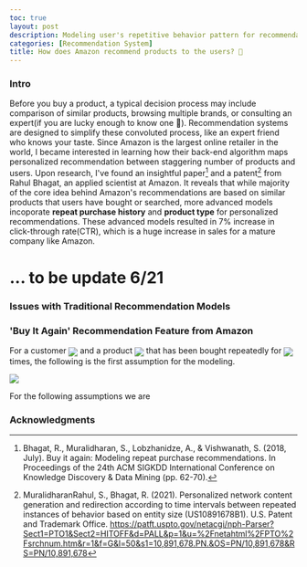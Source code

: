 ```yaml
---
toc: true
layout: post
description: Modeling user's repetitive behavior pattern for recommendation system
categories: [Recommendation System]
title: How does Amazon recommend products to the users? 🔎
---
```

### Intro

Before you buy a product, a typical decision process may include comparison of similar products, browsing multiple brands, or consulting an expert(if you are lucky enough to know one 🤔). Recommendation systems are designed to simplify these convoluted process, like an expert friend who knows your taste. Since Amazon is the largest online retailer in the world, I became interested in learning how their back-end algorithm maps personalized recommendation between staggering number of products and users. Upon research, I've found an insightful paper[^1] and a patent[^2] from Rahul Bhagat, an applied scientist at Amazon. It reveals that while majority of the core idea behind Amazon's recommendations are based on similar products that users have bought or searched, more advanced models incoporate **repeat purchase history** and **product type** for personalized recommendations. These advanced models resulted in 7% increase in click-through rate(CTR), which is a huge increase in sales for a mature company like Amazon.

# ... to be update 6/21


### Issues with Traditional Recommendation Models



### 'Buy It Again' Recommendation Feature from Amazon
<!-- ![bia](https://github.com/repoofideas/blog/blob/master/images/amazon/bia.png?raw=true) -->

For a customer <img src="https://render.githubusercontent.com/render/math?math=C_{j} = -1" style = 'vertical-align:middle'> and a product <img src="https://render.githubusercontent.com/render/math?math=A_{i} = -1" style = 'vertical-align:middle'> that has been bought repeatedly for <img src="https://render.githubusercontent.com/render/math?math=k"  style = 'vertical-align:middle'> times, the following is the first assumption for the modeling.

<img src="https://render.githubusercontent.com/render/math?math=P_{A_{i}}\left(t_{k+1}=t \mid t_{1,}, t_{2,}, t_{3}, \ldots t_{k}\right)"> 

For the following assumptions we are 



### Acknowledgments
[^1]:Bhagat, R., Muralidharan, S., Lobzhanidze, A., & Vishwanath, S. (2018, July). Buy it again: Modeling repeat purchase recommendations. In Proceedings of the 24th ACM SIGKDD International Conference on Knowledge Discovery & Data Mining (pp. 62-70).
[^2]:MuralidharanRahul, S., Bhagat, R. (2021). Personalized network content generation and redirection according to time intervals between repeated instances of behavior based on entity size (US10891678B1). U.S. Patent and Trademark Office. https://patft.uspto.gov/netacgi/nph-Parser?Sect1=PTO1&Sect2=HITOFF&d=PALL&p=1&u=%2Fnetahtml%2FPTO%2Fsrchnum.htm&r=1&f=G&l=50&s1=10,891,678.PN.&OS=PN/10,891,678&RS=PN/10,891,678

